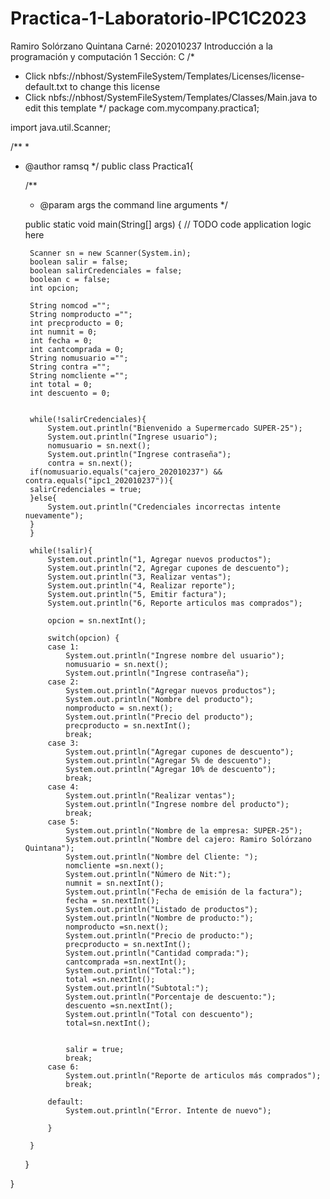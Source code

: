 # Practica-1-Laboratorio-IPC1C2023
Ramiro Solórzano Quintana
Carné: 202010237
Introducción a la programación y computación 1
Sección: C
/*
 * Click nbfs://nbhost/SystemFileSystem/Templates/Licenses/license-default.txt to change this license
 * Click nbfs://nbhost/SystemFileSystem/Templates/Classes/Main.java to edit this template
 */
package com.mycompany.practica1;

import java.util.Scanner;

/**
 *
 * @author ramsq
 */
public class Practica1{

    /**
     * @param args the command line arguments
     */
        
    public static void main(String[] args) {
        // TODO code application logic here
                
        Scanner sn = new Scanner(System.in);
        boolean salir = false;
        boolean salirCredenciales = false;
        boolean c = false;
        int opcion;
        
        String nomcod ="";
        String nomproducto ="";
        int precproducto = 0;
        int numnit = 0;
        int fecha = 0;
        int cantcomprada = 0;
        String nomusuario ="";
        String contra ="";
        String nomcliente ="";
        int total = 0; 
        int descuento = 0;
        
        
        while(!salirCredenciales){
            System.out.println("Bienvenido a Supermercado SUPER-25");
            System.out.println("Ingrese usuario");
            nomusuario = sn.next();
            System.out.println("Ingrese contraseña");
            contra = sn.next();
        if(nomusuario.equals("cajero_202010237") && contra.equals("ipc1_202010237")){
        salirCredenciales = true;
        }else{
            System.out.println("Credenciales incorrectas intente nuevamente");
        }        
        }
        
        while(!salir){
            System.out.println("1, Agregar nuevos productos");
            System.out.println("2, Agregar cupones de descuento");
            System.out.println("3, Realizar ventas");
            System.out.println("4, Realizar reporte");
            System.out.println("5, Emitir factura");
            System.out.println("6, Reporte articulos mas comprados");
            
            opcion = sn.nextInt();
            
            switch(opcion) {
            case 1:
                System.out.println("Ingrese nombre del usuario");
                nomusuario = sn.next();
                System.out.println("Ingrese contraseña");
            case 2:
                System.out.println("Agregar nuevos productos");
                System.out.println("Nombre del producto");
                nomproducto = sn.next();
                System.out.println("Precio del producto");
                precproducto = sn.nextInt();
                break;
            case 3:
                System.out.println("Agregar cupones de descuento");
                System.out.println("Agregar 5% de descuento");
                System.out.println("Agregar 10% de descuento");
                break;
            case 4:
                System.out.println("Realizar ventas");
                System.out.println("Ingrese nombre del producto");
                break;
            case 5:
                System.out.println("Nombre de la empresa: SUPER-25");
                System.out.println("Nombre del cajero: Ramiro Solórzano Quintana");
                System.out.println("Nombre del Cliente: ");
                nomcliente =sn.next();
                System.out.println("Número de Nit:");
                numnit = sn.nextInt();
                System.out.println("Fecha de emisión de la factura");
                fecha = sn.nextInt();
                System.out.println("Listado de productos");
                System.out.println("Nombre de producto:");
                nomproducto =sn.next();
                System.out.println("Precio de producto:");
                precproducto = sn.nextInt();
                System.out.println("Cantidad comprada:");
                cantcomprada =sn.nextInt();
                System.out.println("Total:");
                total =sn.nextInt();
                System.out.println("Subtotal:");
                System.out.println("Porcentaje de descuento:");
                descuento =sn.nextInt();
                System.out.println("Total con descuento");
                total=sn.nextInt();
                
                
                salir = true;
                break;
            case 6:
                System.out.println("Reporte de articulos más comprados");
                break;
            
            default:
                System.out.println("Error. Intente de nuevo");
                
            }
            
        }        
    }
    
}
